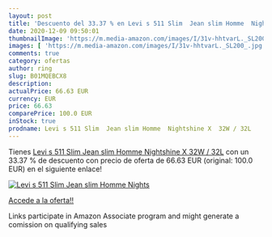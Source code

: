```yaml
---
layout: post
title: 'Descuento del 33.37 % en Levi s 511 Slim  Jean slim Homme  Nights'
date: 2020-12-09 09:50:01
thumbnailImage: 'https://m.media-amazon.com/images/I/31v-hhtvarL._SL200_.jpg'
images: [ 'https://m.media-amazon.com/images/I/31v-hhtvarL._SL200_.jpg' ]
comments: true
category: ofertas
author: ring
slug: B01MQEBCX8
description:
actualPrice: 66.63 EUR
currency: EUR
price: 66.63
comparePrice: 100.0 EUR
inStock: true
prodname: Levi s 511 Slim  Jean slim Homme  Nightshine X  32W / 32L
---
```


Tienes [Levi s 511 Slim  Jean slim Homme  Nightshine X  32W / 32L](https://www.amazon.fr/dp/B01MQEBCX8/?tag=tolees0d-21) con un 33.37 % de descuento con precio de oferta de 66.63 EUR (original: 100.0 EUR) en el siguiente enlace!

[![Levi s 511 Slim  Jean slim Homme  Nights](https://m.media-amazon.com/images/I/31v-hhtvarL._SL200_.jpg)](https://www.amazon.fr/dp/B01MQEBCX8/?tag=tolees0d-21)

[Accede a la oferta!!](https://www.amazon.fr/dp/B01MQEBCX8/?tag=tolees0d-21)

Links participate in Amazon Associate program and might generate a comission on qualifying sales


